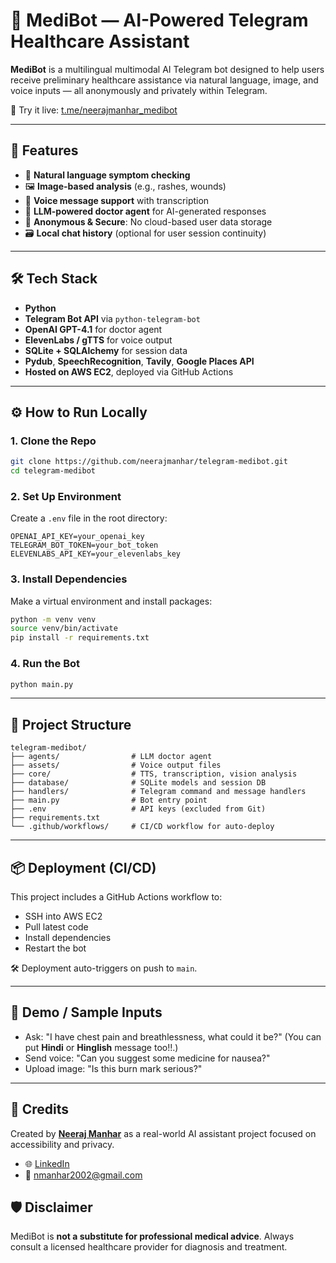 # 🤖 MediBot — AI-Powered Telegram Healthcare Assistant

**MediBot** is a multilingual multimodal AI Telegram bot designed to help users receive preliminary healthcare assistance via natural language, image, and voice inputs — all anonymously and privately within Telegram.

🔗 Try it live: [t.me/neerajmanhar_medibot](https://t.me/neerajmanhar_medibot)

---

## 🚀 Features

- 💬 **Natural language symptom checking**
- 🖼️ **Image-based analysis** (e.g., rashes, wounds)
- 🎤 **Voice message support** with transcription
- 🧠 **LLM-powered doctor agent** for AI-generated responses
- 🔐 **Anonymous & Secure**: No cloud-based user data storage
- 🗃️ **Local chat history** (optional for user session continuity)

---

## 🛠️ Tech Stack

- **Python**
- **Telegram Bot API** via `python-telegram-bot`
- **OpenAI GPT-4.1** for doctor agent
- **ElevenLabs / gTTS** for voice output
- **SQLite + SQLAlchemy** for session data
- **Pydub**, **SpeechRecognition**, **Tavily**, **Google Places API**
- **Hosted on AWS EC2**, deployed via GitHub Actions

---

## ⚙️ How to Run Locally

### 1. Clone the Repo

```bash
git clone https://github.com/neerajmanhar/telegram-medibot.git
cd telegram-medibot
````

### 2. Set Up Environment

Create a `.env` file in the root directory:

```dotenv
OPENAI_API_KEY=your_openai_key
TELEGRAM_BOT_TOKEN=your_bot_token
ELEVENLABS_API_KEY=your_elevenlabs_key
```

### 3. Install Dependencies

Make a virtual environment and install packages:

```bash
python -m venv venv
source venv/bin/activate
pip install -r requirements.txt
```

### 4. Run the Bot

```bash
python main.py
```

---

## 📁 Project Structure

```
telegram-medibot/
├── agents/                # LLM doctor agent
├── assets/                # Voice output files
├── core/                  # TTS, transcription, vision analysis
├── database/              # SQLite models and session DB
├── handlers/              # Telegram command and message handlers
├── main.py                # Bot entry point
├── .env                   # API keys (excluded from Git)
├── requirements.txt
└── .github/workflows/     # CI/CD workflow for auto-deploy
```

---

## 📦 Deployment (CI/CD)

This project includes a GitHub Actions workflow to:

* SSH into AWS EC2
* Pull latest code
* Install dependencies
* Restart the bot

🛠️ Deployment auto-triggers on push to `main`.

---

## 🧪 Demo / Sample Inputs

* Ask: "I have chest pain and breathlessness, what could it be?" (You can put **Hindi** or **Hinglish** message too!!.)
* Send voice: "Can you suggest some medicine for nausea?"
* Upload image: "Is this burn mark serious?"

---

## 🤝 Credits

Created by **[Neeraj Manhar](https://github.com/neerajmanhar)** as a real-world AI assistant project focused on accessibility and privacy.

- 🌐 [LinkedIn](https://www.linkedin.com/in/neerajmanhar/)
- 📧 nmanhar2002@gmail.com


## 🛡️ Disclaimer

MediBot is **not a substitute for professional medical advice**. Always consult a licensed healthcare provider for diagnosis and treatment.



